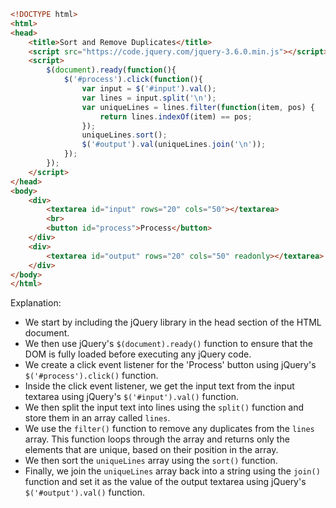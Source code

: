 ```html
<!DOCTYPE html>
<html>
<head>
	<title>Sort and Remove Duplicates</title>
	<script src="https://code.jquery.com/jquery-3.6.0.min.js"></script>
	<script>
		$(document).ready(function(){
			$('#process').click(function(){
				var input = $('#input').val();
				var lines = input.split('\n');
				var uniqueLines = lines.filter(function(item, pos) {
					return lines.indexOf(item) == pos;
				});
				uniqueLines.sort();
				$('#output').val(uniqueLines.join('\n'));
			});
		});
	</script>
</head>
<body>
	<div>
		<textarea id="input" rows="20" cols="50"></textarea>
		<br>
		<button id="process">Process</button>
	</div>
	<div>
		<textarea id="output" rows="20" cols="50" readonly></textarea>
	</div>
</body>
</html>
```

Explanation:

- We start by including the jQuery library in the head section of the HTML document.
- We then use jQuery's `$(document).ready()` function to ensure that the DOM is fully loaded before executing any jQuery code.
- We create a click event listener for the 'Process' button using jQuery's `$('#process').click()` function.
- Inside the click event listener, we get the input text from the input textarea using jQuery's `$('#input').val()` function.
- We then split the input text into lines using the `split()` function and store them in an array called `lines`.
- We use the `filter()` function to remove any duplicates from the `lines` array. This function loops through the array and returns only the elements that are unique, based on their position in the array.
- We then sort the `uniqueLines` array using the `sort()` function.
- Finally, we join the `uniqueLines` array back into a string using the `join()` function and set it as the value of the output textarea using jQuery's `$('#output').val()` function.